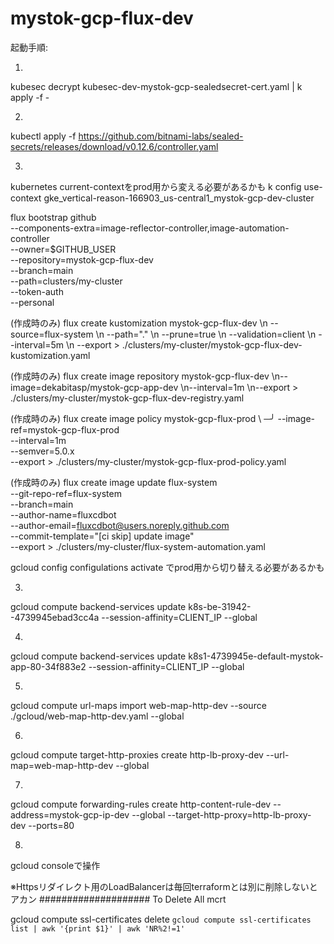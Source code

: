 # mystok-gcp-flux-dev
起動手順:

1.
kubesec decrypt kubesec-dev-mystok-gcp-sealedsecret-cert.yaml | k apply -f -

2.
kubectl apply -f https://github.com/bitnami-labs/sealed-secrets/releases/download/v0.12.6/controller.yaml

3.

kubernetes current-contextをprod用から変える必要があるかも
k config use-context gke_vertical-reason-166903_us-central1_mystok-gcp-dev-cluster

flux bootstrap github \
  --components-extra=image-reflector-controller,image-automation-controller \
  --owner=$GITHUB_USER \
  --repository=mystok-gcp-flux-dev \
  --branch=main \
  --path=clusters/my-cluster \
  --token-auth \
  --personal

(作成時のみ)
flux create kustomization mystok-gcp-flux-dev \\n  --source=flux-system \\n  --path="." \\n  --prune=true \\n  --validation=client \\n  --interval=5m \\n  --export > ./clusters/my-cluster/mystok-gcp-flux-dev-kustomization.yaml

(作成時のみ)
flux create image repository mystok-gcp-flux-dev \\n--image=dekabitasp/mystok-gcp-app-dev \\n--interval=1m \\n--export > ./clusters/my-cluster/mystok-gcp-flux-dev-registry.yaml

(作成時のみ)
flux create image policy mystok-gcp-flux-prod \                                                                                                             ─╯
--image-ref=mystok-gcp-flux-prod \
--interval=1m \
--semver=5.0.x \
--export > ./clusters/my-cluster/mystok-gcp-flux-prod-policy.yaml    

(作成時のみ)
flux create image update flux-system \
--git-repo-ref=flux-system \
--branch=main \
--author-name=fluxcdbot \
--author-email=fluxcdbot@users.noreply.github.com \
--commit-template="[ci skip] update image" \
--export > ./clusters/my-cluster/flux-system-automation.yaml

gcloud config configulations activate でprod用から切り替える必要があるかも


3.
gcloud compute backend-services update k8s-be-31942--4739945ebad3cc4a --session-affinity=CLIENT_IP --global

4.
gcloud compute backend-services update k8s1-4739945e-default-mystok-app-80-34f883e2 --session-affinity=CLIENT_IP --global

5.
gcloud compute url-maps import web-map-http-dev --source ./gcloud/web-map-http-dev.yaml --global

6.
 gcloud compute target-http-proxies create http-lb-proxy-dev --url-map=web-map-http-dev --global

7.
gcloud compute forwarding-rules create http-content-rule-dev --address=mystok-gcp-ip-dev --global --target-http-proxy=http-lb-proxy-dev --ports=80

8.
gcloud consoleで操作

※Httpsリダイレクト用のLoadBalancerは毎回terraformとは別に削除しないとアカン
####################
To Delete All mcrt

gcloud compute ssl-certificates delete `gcloud compute ssl-certificates list | awk '{print $1}' | awk 'NR%2!=1'`
